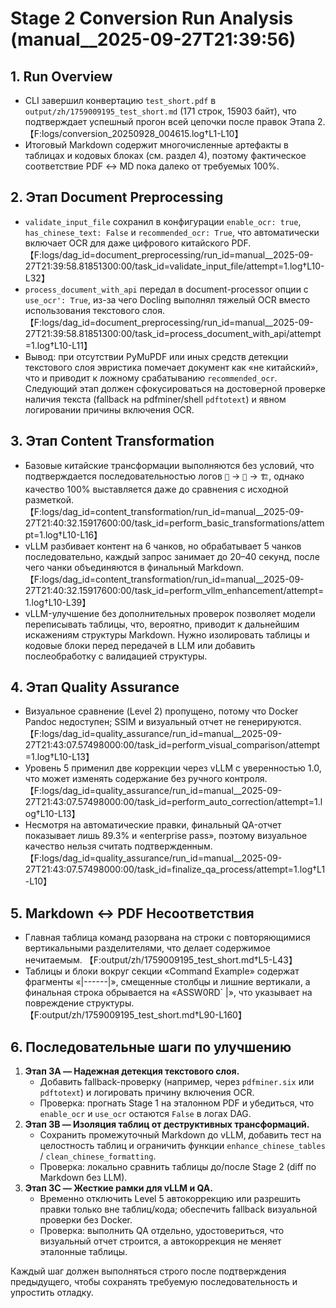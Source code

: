 # Stage 2 Conversion Run Analysis (manual__2025-09-27T21:39:56)

## 1. Run Overview
- CLI завершил конвертацию `test_short.pdf` в `output/zh/1759009195_test_short.md` (171 строк, 15903 байт), что подтверждает успешный прогон всей цепочки после правок Этапа 2. 【F:logs/conversion_20250928_004615.log†L1-L10】
- Итоговый Markdown содержит многочисленные артефакты в таблицах и кодовых блоках (см. раздел 4), поэтому фактическое соответствие PDF ↔️ MD пока далеко от требуемых 100%.

## 2. Этап Document Preprocessing
- `validate_input_file` сохранил в конфигурации `enable_ocr: true`, `has_chinese_text: False` и `recommended_ocr: True`, что автоматически включает OCR для даже цифрового китайского PDF. 【F:logs/dag_id=document_preprocessing/run_id=manual__2025-09-27T21:39:58.81851300:00/task_id=validate_input_file/attempt=1.log†L10-L32】
- `process_document_with_api` передал в document-processor опции с `use_ocr': True`, из-за чего Docling выполнял тяжелый OCR вместо использования текстового слоя. 【F:logs/dag_id=document_preprocessing/run_id=manual__2025-09-27T21:39:58.81851300:00/task_id=process_document_with_api/attempt=1.log†L10-L11】
- Вывод: при отсутствии PyMuPDF или иных средств детекции текстового слоя эвристика помечает документ как «не китайский», что и приводит к ложному срабатыванию `recommended_ocr`. Следующий этап должен сфокусироваться на достоверной проверке наличия текста (fallback на pdfminer/shell `pdftotext`) и явном логировании причины включения OCR.

## 3. Этап Content Transformation
- Базовые китайские трансформации выполняются без условий, что подтверждается последовательностью логов `🔄` → `📝` → `🏗️`, однако качество 100% выставляется даже до сравнения с исходной разметкой. 【F:logs/dag_id=content_transformation/run_id=manual__2025-09-27T21:40:32.15917600:00/task_id=perform_basic_transformations/attempt=1.log†L10-L16】
- vLLM разбивает контент на 6 чанков, но обрабатывает 5 чанков последовательно, каждый запрос занимает до 20–40 секунд, после чего чанки объединяются в финальный Markdown. 【F:logs/dag_id=content_transformation/run_id=manual__2025-09-27T21:40:32.15917600:00/task_id=perform_vllm_enhancement/attempt=1.log†L10-L39】
- vLLM-улучшение без дополнительных проверок позволяет модели переписывать таблицы, что, вероятно, приводит к дальнейшим искажениям структуры Markdown. Нужно изолировать таблицы и кодовые блоки перед передачей в LLM или добавить послеобработку с валидацией структуры.

## 4. Этап Quality Assurance
- Визуальное сравнение (Level 2) пропущено, потому что Docker Pandoc недоступен; SSIM и визуальный отчет не генерируются. 【F:logs/dag_id=quality_assurance/run_id=manual__2025-09-27T21:43:07.57498000:00/task_id=perform_visual_comparison/attempt=1.log†L10-L13】
- Уровень 5 применил две коррекции через vLLM с уверенностью 1.0, что может изменять содержание без ручного контроля. 【F:logs/dag_id=quality_assurance/run_id=manual__2025-09-27T21:43:07.57498000:00/task_id=perform_auto_correction/attempt=1.log†L10-L13】
- Несмотря на автоматические правки, финальный QA-отчет показывает лишь 89.3% и «enterprise pass», поэтому визуальное качество нельзя считать подтвержденным. 【F:logs/dag_id=quality_assurance/run_id=manual__2025-09-27T21:43:07.57498000:00/task_id=finalize_qa_process/attempt=1.log†L1-L10】

## 5. Markdown ↔️ PDF Несоответствия
- Главная таблица команд разорвана на строки с повторяющимися вертикальными разделителями, что делает содержимое нечитаемым. 【F:output/zh/1759009195_test_short.md†L5-L43】
- Таблицы и блоки вокруг секции «Command Example» содержат фрагменты «|------|», смещенные столбцы и лишние вертикали, а финальная строка обрывается на «ASSW0RD` |», что указывает на повреждение структуры. 【F:output/zh/1759009195_test_short.md†L90-L160】

## 6. Последовательные шаги по улучшению
1. **Этап 3A — Надежная детекция текстового слоя.**
   - Добавить fallback-проверку (например, через `pdfminer.six` или `pdftotext`) и логировать причину включения OCR.
   - Проверка: прогнать Stage 1 на эталонном PDF и убедиться, что `enable_ocr` и `use_ocr` остаются `False` в логах DAG.
2. **Этап 3B — Изоляция таблиц от деструктивных трансформаций.**
   - Сохранить промежуточный Markdown до vLLM, добавить тест на целостность таблиц и ограничить функции `enhance_chinese_tables` / `clean_chinese_formatting`.
   - Проверка: локально сравнить таблицы до/после Stage 2 (diff по Markdown без LLM).
3. **Этап 3C — Жесткие рамки для vLLM и QA.**
   - Временно отключить Level 5 автокоррекцию или разрешить правки только вне таблиц/кода; обеспечить fallback визуальной проверки без Docker.
   - Проверка: выполнить QA отдельно, удостовериться, что визуальный отчет строится, а автокоррекция не меняет эталонные таблицы.

Каждый шаг должен выполняться строго после подтверждения предыдущего, чтобы сохранять требуемую последовательность и упростить отладку.
